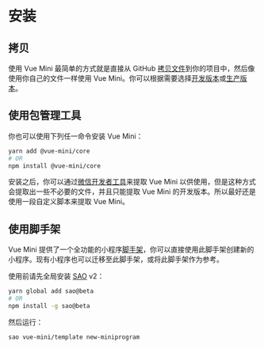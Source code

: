 # 安装

## 拷贝

使用 Vue Mini 最简单的方式就是直接从 GitHub [拷贝文件](https://github.com/vue-mini/vue-mini/tree/master/packages/core/dist)到你的项目中，然后像使用你自己的文件一样使用 Vue Mini。你可以根据需要选择[开发版本](https://github.com/vue-mini/vue-mini/blob/master/packages/core/dist/vuemini.cjs.js)或[生产版本](https://github.com/vue-mini/vue-mini/blob/master/packages/core/dist/vuemini.cjs.prod.js)。

## 使用包管理工具

你也可以使用下列任一命令安装 Vue Mini：

```bash
yarn add @vue-mini/core
# OR
npm install @vue-mini/core
```

安装之后，你可以通过[微信开发者工具](https://developers.weixin.qq.com/miniprogram/dev/devtools/npm.html)来提取 Vue Mini 以供使用，但是这种方式会提取出一些不必要的文件，并且只能提取 Vue Mini 的开发版本。所以最好还是使用一段自定义脚本来提取 Vue Mini。

## 使用脚手架

Vue Mini 提供了一个全功能的小程序[脚手架](https://github.com/vue-mini/template)，你可以直接使用此脚手架创建新的小程序。现有小程序也可以迁移至此脚手架，或将此脚手架作为参考。

使用前请先全局安装 [SAO](https://github.com/saojs/sao) v2：

```bash
yarn global add sao@beta
# OR
npm install -g sao@beta
```

然后运行：

```bash
sao vue-mini/template new-miniprogram
```
